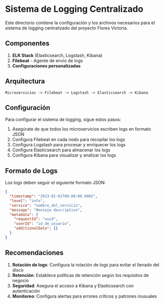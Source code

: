 # Sistema de Logging Centralizado

Este directorio contiene la configuración y los archivos necesarios para el sistema de logging centralizado del proyecto Flores Victoria.

## Componentes

1. **ELK Stack** (Elasticsearch, Logstash, Kibana)
2. **Filebeat** - Agente de envío de logs
3. **Configuraciones personalizadas**

## Arquitectura

```
Microservicios -> Filebeat -> Logstash -> Elasticsearch -> Kibana
```

## Configuración

Para configurar el sistema de logging, sigue estos pasos:

1. Asegúrate de que todos los microservicios escriben logs en formato JSON
2. Configura Filebeat en cada nodo para recopilar los logs
3. Configura Logstash para procesar y enriquecer los logs
4. Configura Elasticsearch para almacenar los logs
5. Configura Kibana para visualizar y analizar los logs

## Formato de Logs

Los logs deben seguir el siguiente formato JSON:

```json
{
  "timestamp": "2023-01-01T00:00:00.000Z",
  "level": "info",
  "service": "nombre_del_servicio",
  "message": "Mensaje descriptivo",
  "metadata": {
    "requestId": "uuid",
    "userId": "id_de_usuario",
    "additionalData": {}
  }
}
```

## Recomendaciones

1. **Rotación de logs**: Configura la rotación de logs para evitar el llenado del disco
2. **Retención**: Establece políticas de retención según los requisitos de negocio
3. **Seguridad**: Asegura el acceso a Kibana y Elasticsearch con autenticación
4. **Monitoreo**: Configura alertas para errores críticos y patrones inusuales